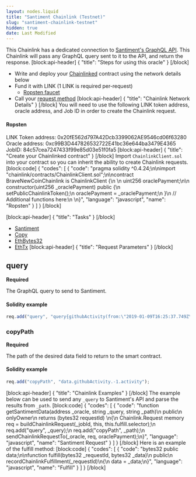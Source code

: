```yaml
---
layout: nodes.liquid
title: "Santiment Chainlink (Testnet)"
slug: "santiment-chainlink-testnet"
hidden: true
date: Last Modified
---
```

This Chainlink has a dedicated connection to <a href="https://docs.santiment.net/" target="_blank">Santiment's GraphQL API</a>. This Chainlink will pass any GraphQL query sent to it to the API, and return the response.
[block:api-header]
{
  "title": "Steps for using this oracle"
}
[/block]
- Write and deploy your [Chainlinked](doc:getting-started)  contract using the network details below
- Fund it with LINK (1 LINK is required per-request)
  - <a href="https://ropsten.chain.link/" target="_blank">Ropsten faucet</a>
- Call your [request method](#section-chainlink-examples) 
[block:api-header]
{
  "title": "Chainlink Network Details"
}
[/block]
You will need to use the following LINK token address, oracle address, and Job ID in order to create the Chainlink request.

#### Ropsten
LINK Token address: 0x20fE562d797A42Dcb3399062AE9546cd06f63280
Oracle address: 0xc99B3D447826532722E41bc36e644ba3479E4365
JobID: 84c57cea7247433f99e85d03e51f0fa5
[block:api-header]
{
  "title": "Create your Chainlinked contract"
}
[/block]
Import `ChainlinkClient.sol` into your contract so you can inherit the ability to create Chainlink requests.
[block:code]
{
  "codes": [
    {
      "code": "pragma solidity ^0.4.24;\n\nimport \"chainlink/contracts/ChainlinkClient.sol\";\n\ncontract BraveNewCoinChainlink is ChainlinkClient {\n  \n  uint256 oraclePayment;\n\n  constructor(uint256 _oraclePayment) public {\n    setPublicChainlinkToken();\n    oraclePayment = _oraclePayment;\n  }\n  // Additional functions here:\n  \n}",
      "language": "javascript",
      "name": "Ropsten"
    }
  ]
}
[/block]

[block:api-header]
{
  "title": "Tasks"
}
[/block]
- <a href="https://docs.chain.link/v1.0/docs/external-adapters" target="_blank">Santiment</a>
- <a href="https://docs.chain.link/v1.0/docs/adapters#section-copy" target="_blank">Copy</a>
- <a href="https://docs.chain.link/v1.0/docs/adapters#section-ethbytes32" target="_blank">EthBytes32</a>
- <a href="https://docs.chain.link/v1.0/docs/adapters#section-ethtx" target="_blank">EthTx</a>
[block:api-header]
{
  "title": "Request Parameters"
}
[/block]
## query

**Required** 

The GraphQL query to send to Santiment.

#### Solidity example

```javascript
req.add("query", "query{githubActivity(from:\"2019-01-09T16:25:37.749Z\",interval:\"1d\",slug:\"chainlink\",to:\"2019-01-23T16:25:37.749Z\"){activity,datetime}}");
```

### copyPath

**Required**

The path of the desired data field to return to the smart contract.

#### Solidity example

```javascript
req.add("copyPath", "data.githubActivity.-1.activity");
```
[block:api-header]
{
  "title": "Chainlink Examples"
}
[/block]
The example below can be used to send any `_query` to Santiment's API and parse the results from `_path`.
[block:code]
{
  "codes": [
    {
      "code": "function getSantimentData(address _oracle, string _query, string _path)\n  public\n  onlyOwner\n  returns (bytes32 requestId) \n{\n  Chainlink.Request memory req = buildChainlinkRequest(_jobId, this, this.fulfill.selector);\n  req.add(\"query\", _query);\n  req.add(\"copyPath\", _path);\n  sendChainlinkRequestTo(_oracle, req, oraclePayment);\n}",
      "language": "javascript",
      "name": "Santiment Request"
    }
  ]
}
[/block]
Here is an example of the fulfill method:
[block:code]
{
  "codes": [
    {
      "code": "bytes32 public data;\n\nfunction fulfill(bytes32 _requestId, bytes32 _data)\n  public\n  recordChainlinkFulfillment(_requestId)\n{\n  data = _data;\n}",
      "language": "javascript",
      "name": "Fulfill"
    }
  ]
}
[/block]